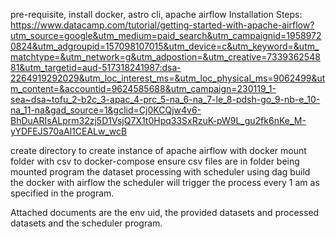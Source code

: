 pre-requisite, install docker, astro cli, apache airflow
Installation Steps:
https://www.datacamp.com/tutorial/getting-started-with-apache-airflow?utm_source=google&utm_medium=paid_search&utm_campaignid=19589720824&utm_adgroupid=157098107015&utm_device=c&utm_keyword=&utm_matchtype=&utm_network=g&utm_adpostion=&utm_creative=733936254881&utm_targetid=aud-517318241987:dsa-2264919292029&utm_loc_interest_ms=&utm_loc_physical_ms=9062499&utm_content=&accountid=9624585688&utm_campaign=230119_1-sea~dsa~tofu_2-b2c_3-apac_4-prc_5-na_6-na_7-le_8-pdsh-go_9-nb-e_10-na_11-na&gad_source=1&gclid=Cj0KCQjw4v6-BhDuARIsALprm32zj5D1VsjQ7X1t0Hpq33SxRzuK-pW9L_gu2fk6nKe_M-yYDFEJS70aAl1CEALw_wcB

create directory to create instance of apache airflow with docker
mount folder with csv to docker-compose
ensure csv files are in folder being mounted
program the dataset processing with scheduler using dag
build the docker with airflow
the scheduler will trigger the process every 1 am as specified in the program.


Attached documents are the env uid, the provided datasets and processed datasets and the scheduler program.
